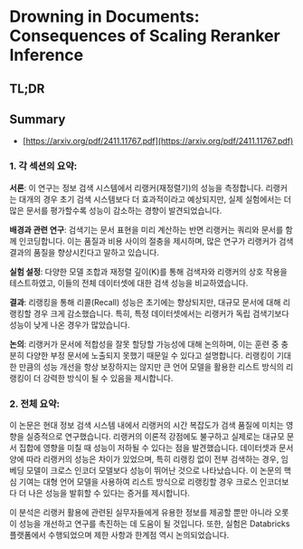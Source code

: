 # Drowning in Documents: Consequences of Scaling Reranker Inference
## TL;DR
## Summary
- [https://arxiv.org/pdf/2411.11767.pdf](https://arxiv.org/pdf/2411.11767.pdf)

### 1. 각 섹션의 요약:

**서론**: 이 연구는 정보 검색 시스템에서 리랭커(재정렬기)의 성능을 측정합니다. 리랭커는 대개의 경우 초기 검색 시스템보다 더 효과적이라고 예상되지만, 실제 실험에서는 더 많은 문서를 평가할수록 성능이 감소하는 경향이 발견되었습니다.

**배경과 관련 연구**: 검색기는 문서 표현을 미리 계산하는 반면 리랭커는 쿼리와 문서를 함께 인코딩합니다. 이는 품질과 비용 사이의 절충을 제시하며, 많은 연구가 리랭커가 검색 결과의 품질을 향상시킨다고 말하고 있습니다.

**실험 설정**: 다양한 모델 조합과 재정렬 깊이(K)를 통해 검색자와 리랭커의 상호 작용을 테스트하였고, 이들의 전체 데이터셋에 대한 검색 성능을 비교하였습니다.

**결과**: 리랭킹을 통해 리콜(Recall) 성능은 초기에는 향상되지만, 대규모 문서에 대해 리랭킹할 경우 크게 감소했습니다. 특히, 특정 데이터셋에서는 리랭커가 독립 검색기보다 성능이 낮게 나온 경우가 많았습니다.

**논의**: 리랭커가 문서에 적합성을 잘못 할당할 가능성에 대해 논의하며, 이는 훈련 중 충분히 다양한 부정 문서에 노출되지 못했기 때문일 수 있다고 설명합니다. 리랭킹이 기대한 만큼의 성능 개선을 항상 보장하지는 않지만 큰 언어 모델을 활용한 리스트 방식의 리랭킹이 더 강력한 방식이 될 수 있음을 제시합니다.

### 2. 전체 요약:

이 논문은 현대 정보 검색 시스템 내에서 리랭커의 시간 복잡도가 검색 품질에 미치는 영향을 실증적으로 연구했습니다. 리랭커의 이론적 강점에도 불구하고 실제로는 대규모 문서 집합에 영향을 미칠 때 성능이 저하될 수 있다는 점을 발견했습니다. 데이터셋과 문서 양에 따라 리랭커의 성능은 차이가 있었으며, 특히 리랭킹 없이 전부 검색하는 경우, 임베딩 모델이 크로스 인코더 모델보다 성능이 뛰어난 것으로 나타났습니다. 이 논문의 핵심 기여는 대형 언어 모델을 사용하여 리스트 방식으로 리랭킹할 경우 크로스 인코더보다 더 나은 성능을 발휘할 수 있다는 증거를 제시합니다.

이 분석은 리랭커 활용에 관련된 실무자들에게 유용한 정보를 제공할 뿐만 아니라 오롯이 성능을 개선하고 연구를 촉진하는 데 도움이 될 것입니다. 또한, 실험은 Databricks 플랫폼에서 수행되었으며 제한 사항과 한계점 역시 논의되었습니다.